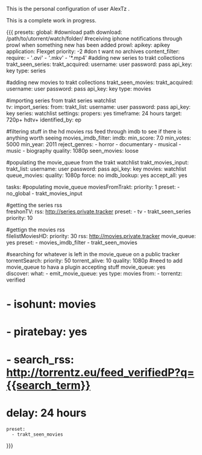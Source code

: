 This is the personal configuration of user AlexTz . 

This is a complete work in progress.



{{{
presets:
  global:
#download path
    download: /path/to/utorrent/watch/folder/
#receiving iphone notifications through prowl when something new has been added
    prowl:
      apikey: apikey 
      application: Flexget
      priority: -2
#don t want no archives
    content_filter:
      require:
        - '*.avi'
        - '*.mkv'
        - '*.mp4'
#adding new series to trakt collections
  trakt_seen_series:
    trakt_acquired: 
      username: user
      password: pass
      api_key: key
      type: series

#adding new movies to trakt collections
  trakt_seen_movies:
    trakt_acquired: 
      username: user
      password: pass
      api_key: key
      type: movies

#importing series from trakt series watchlist  
  tv:
    import_series: 
      from:
        trakt_list:
          username: user
          password: pass
          api_key: key
          series: watchlist
      settings:
        propers: yes
        timeframe: 24 hours
        target: 720p+ hdtv+
        identified_by: ep

#filtering stuff in the hd movies rss feed through imdb to see if there is anything worth seeing 
  movies_imdb_filter: 
    imdb:
      min_score: 7.0
      min_votes: 5000
      min_year: 2011
      reject_genres:
        - horror
        - documentary
        - musical
        - music
        - biography
    quality: 1080p
    seen_movies: loose

#populating the movie_queue from the trakt watchlist
  trakt_movies_input:
    trakt_list:
      username: user
      password: pass
      api_key: key
      movies: watchlist
    queue_movies:
      quality: 1080p
      force: no
    imdb_lookup: yes
    accept_all: yes


tasks:
#populating movie_queue
  moviesFromTrakt: 
    priority: 1
    preset: 
      - no_global
      - trakt_movies_input

#getting the series rss      
  freshonTV:
    rss: http://series.private.tracker
    preset:
      - tv
      - trakt_seen_series
    priority: 10

#gettign the movies rss        
  filelistMoviesHD:
    priority: 30
    rss: http://movies.private.tracker
    movie_queue: yes
    preset:
      - movies_imdb_filter
      - trakt_seen_movies

#searching for whatever is left in the movie_queue on a public tracker      
  torrentSearch:
    priority: 50
    torrent_alive: 10
    quality: 1080p
#need to add movie_queue to hava a plugin accepting stuff
    movie_queue: yes  
    discover:
      what:
        - emit_movie_queue: yes
      type: movies
      from:
        - torrentz: verified
#        - isohunt: movies
#        - piratebay: yes
#        - search_rss: http://torrentz.eu/feed_verifiedP?q={{search_term}}
#    delay: 24 hours
    preset:
      - trakt_seen_movies

}}}
